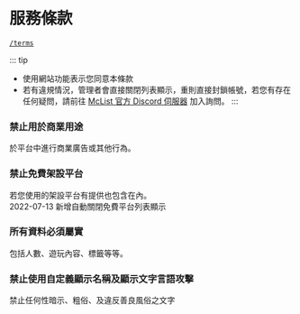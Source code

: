 # 服務條款
[`/terms`](https://www.mc-list.xyz/terms)

::: tip
- 使用網站功能表示您同意本條款
- 若有違規情況，管理者會直接關閉列表顯示，重則直接封鎖帳號，若您有存在任何疑問，請前往 [McList 官方 Discord 伺服器](https://discord.gg/VaQAY2s) 加入詢問。
:::

### 禁止用於商業用途
於平台中進行商業廣告或其他行為。

### 禁止免費架設平台
若您使用的架設平台有提供也包含在內。  
2022-07-13 新增自動關閉免費平台列表顯示

### 所有資料必須屬實
包括人數、遊玩內容、標籤等等。

### 禁止使用自定義顯示名稱及顯示文字言語攻擊
禁止任何性暗示、粗俗、及違反善良風俗之文字